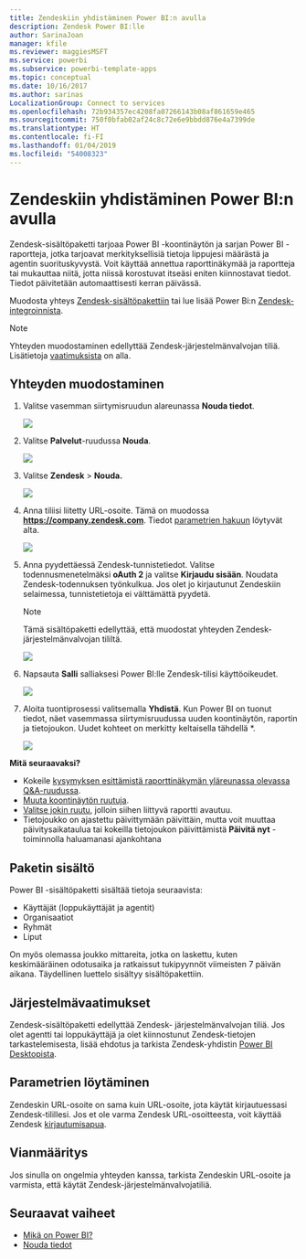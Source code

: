 ```yaml
---
title: Zendeskiin yhdistäminen Power BI:n avulla
description: Zendesk Power BI:lle
author: SarinaJoan
manager: kfile
ms.reviewer: maggiesMSFT
ms.service: powerbi
ms.subservice: powerbi-template-apps
ms.topic: conceptual
ms.date: 10/16/2017
ms.author: sarinas
LocalizationGroup: Connect to services
ms.openlocfilehash: 72b934357ec4208fa07266143b08af861659e465
ms.sourcegitcommit: 750f0bfab02af24c8c72e6e9bbdd876e4a7399de
ms.translationtype: HT
ms.contentlocale: fi-FI
ms.lasthandoff: 01/04/2019
ms.locfileid: "54008323"
---
```

# <a name="connect-to-zendesk-with-power-bi"></a>Zendeskiin yhdistäminen Power BI:n avulla
Zendesk-sisältöpaketti tarjoaa Power BI -koontinäytön ja sarjan Power BI -raportteja, jotka tarjoavat merkityksellisiä tietoja lippujesi määrästä ja agentin suorituskyvystä. Voit käyttää annettua raporttinäkymää ja raportteja tai mukauttaa niitä, jotta niissä korostuvat itseäsi eniten kiinnostavat tiedot.  Tiedot päivitetään automaattisesti kerran päivässä. 

Muodosta yhteys [Zendesk-sisältöpakettiin](https://app.powerbi.com/getdata/services/zendesk) tai lue lisää Power Bi:n [Zendesk-integroinnista](https://powerbi.microsoft.com/integrations/zendesk).

>[!NOTE]
>Yhteyden muodostaminen edellyttää Zendesk-järjestelmänvalvojan tiliä. Lisätietoja [vaatimuksista](#Requirements) on alla.

## <a name="how-to-connect"></a>Yhteyden muodostaminen
1. Valitse vasemman siirtymisruudun alareunassa **Nouda tiedot**.
   
   ![](media/service-connect-to-zendesk/pbi_getdata.png)
2. Valitse **Palvelut**-ruudussa **Nouda**.
   
   ![](media/service-connect-to-zendesk/pbi_getservices.png) 
3. Valitse **Zendesk** \> **Nouda.**
   
   ![](media/service-connect-to-zendesk/zendesk.png)
4. Anna tiliisi liitetty URL-osoite. Tämä on muodossa **https://company.zendesk.com**. Tiedot [parametrien hakuun](#FindingParams) löytyvät alta.
   
   ![](media/service-connect-to-zendesk/pbi_zendeskconnect.png)
5. Anna pyydettäessä Zendesk-tunnistetiedot.  Valitse todennusmenetelmäksi **oAuth 2** ja valitse **Kirjaudu sisään**. Noudata Zendesk-todennuksen työnkulkua. Jos olet jo kirjautunut Zendeskiin selaimessa, tunnistetietoja ei välttämättä pyydetä.
   
   > [!NOTE]
   > Tämä sisältöpaketti edellyttää, että muodostat yhteyden Zendesk-järjestelmänvalvojan tililtä. 
   > 
   > 
   
   ![](media/service-connect-to-zendesk/pbi_zendesksignin.png)
6. Napsauta **Salli** salliaksesi Power BI:lle Zendesk-tilisi käyttöoikeudet.
   
   ![](media/service-connect-to-zendesk/zendesk2.jpg)
7. Aloita tuontiprosessi valitsemalla **Yhdistä**. Kun Power BI on tuonut tiedot, näet vasemmassa siirtymisruudussa uuden koontinäytön, raportin ja tietojoukon. Uudet kohteet on merkitty keltaisella tähdellä \*.
   
   ![](media/service-connect-to-zendesk/pbi_zendeskdash.png)

**Mitä seuraavaksi?**

* Kokeile [kysymyksen esittämistä raporttinäkymän yläreunassa olevassa Q&A-ruudussa](consumer/end-user-q-and-a.md).
* [Muuta koontinäytön ruutuja](service-dashboard-edit-tile.md).
* [Valitse jokin ruutu](consumer/end-user-tiles.md), jolloin siihen liittyvä raportti avautuu.
* Tietojoukko on ajastettu päivittymään päivittäin, mutta voit muuttaa päivitysaikataulua tai kokeilla tietojoukon päivittämistä **Päivitä nyt** -toiminnolla haluamanasi ajankohtana

## <a name="whats-included"></a>Paketin sisältö
Power BI -sisältöpaketti sisältää tietoja seuraavista:  

* Käyttäjät (loppukäyttäjät ja agentit)  
* Organisaatiot  
* Ryhmät  
* Liput  

On myös olemassa joukko mittareita, jotka on laskettu, kuten keskimääräinen odotusaika ja ratkaissut tukipyynnöt viimeisten 7 päivän aikana. Täydellinen luettelo sisältyy sisältöpakettiin.

<a name="Requirements"></a>

## <a name="system-requirements"></a>Järjestelmävaatimukset
Zendesk-sisältöpaketti edellyttää Zendesk- järjestelmänvalvojan tiliä. Jos olet agentti tai loppukäyttäjä ja olet kiinnostunut Zendesk-tietojen tarkastelemisesta, lisää ehdotus ja tarkista Zendesk-yhdistin [Power BI Desktopista](desktop-connect-to-data.md).

<a name="FindingParams"></a>

## <a name="finding-parameters"></a>Parametrien löytäminen
Zendeskin URL-osoite on sama kuin URL-osoite, jota käytät kirjautuessasi Zendesk-tilillesi. Jos et ole varma Zendesk URL-osoitteesta, voit käyttää Zendesk [kirjautumisapua](https://www.zendesk.com/login/).

## <a name="troubleshooting"></a>Vianmääritys
Jos sinulla on ongelmia yhteyden kanssa, tarkista Zendeskin URL-osoite ja varmista, että käytät Zendesk-järjestelmänvalvojatiliä.

## <a name="next-steps"></a>Seuraavat vaiheet
* [Mikä on Power BI?](power-bi-overview.md)
* [Nouda tiedot](service-get-data.md)

